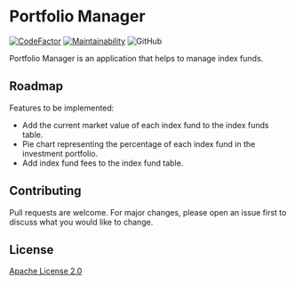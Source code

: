 # Portfolio Manager

[![CodeFactor](https://www.codefactor.io/repository/github/hier631/portfoliomanager/badge/master)](https://www.codefactor.io/repository/github/hier631/portfoliomanager/overview/master)
[![Maintainability](https://api.codeclimate.com/v1/badges/e2e500bdc642c8c91bf9/maintainability)](https://codeclimate.com/github/Hier631/PortfolioManager/maintainability)
![GitHub](https://img.shields.io/github/license/Hier631/PortfolioManager)

Portfolio Manager is an application that helps to manage index funds.

## Roadmap

Features to be implemented:

- Add the current market value of each index fund to the index funds table.
- Pie chart representing the percentage of each index fund in the investment portfolio.
- Add index fund fees to the index fund table.

## Contributing

Pull requests are welcome. For major changes, please open an issue first to discuss what you would like to change.

## License

[Apache License 2.0](https://choosealicense.com/licenses/apache-2.0/)